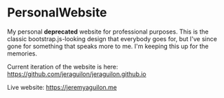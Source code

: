 # PersonalWebsite

My personal **deprecated** website for professional purposes. This is the classic
bootstrap.js-looking design that everybody goes for, but I've since gone for something that
speaks more to me. I'm keeping this up for the memories.

Current iteration of the website is here:
https://github.com/jeraguilon/jeraguilon.github.io

Live website:
https://jeremyaguilon.me
